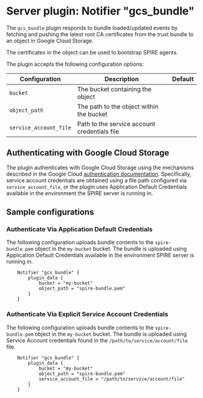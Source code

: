 # Server plugin: Notifier "gcs_bundle"

The `gcs_bundle` plugin responds to bundle loaded/updated events by fetching and
pushing the latest root CA certificates from the trust bundle to an object in
Google Cloud Storage.

The certificates in the object can be used to bootstrap SPIRE agents.

The plugin accepts the following configuration options:

| Configuration          | Description                                  | Default         |
| ---------------------- | -------------------------------------------- | --------------- |
| `bucket`               | The bucket containing the object             |                 |
| `object_path`          | The path to the object within the bucket     |                 |
| `service_account_file` | Path to the service account credentials file |                 |

## Authenticating with Google Cloud Storage

The plugin authenticates with Google Cloud Storage using the mechanisms
described in the Google Cloud [authentication documentation](https://cloud.google.com/docs/authentication/production).
Specifically, service account credentials are obtained using a file path
configured via `service_account_file`, or the plugin uses Application Default
Credentials available in the environment the SPIRE server is running in.

## Sample configurations

### Authenticate Via Application Default Credentials

The following configuration uploads bundle contents to the `spire-bundle.pem`
object in the `my-bucket` bucket. The bundle is uploaded using Application
Default Credentials available in the environment SPIRE server is running in.

```
    Notifier "gcs_bundle" {
        plugin_data {
            bucket = "my-bucket"
            object_path = "spire-bundle.pem"
        }
    }
```

### Authenticate Via Explicit Service Account Credentials

The following configuration uploads bundle contents to the `spire-bundle.pem`
object in the `my-bucket` bucket. The bundle is uploaded using Service Account
credentials found in the `/path/to/service/account/file` file.

```
    Notifier "gcs_bundle" {
        plugin_data {
            bucket = "my-bucket"
            object_path = "spire-bundle.pem"
            service_account_file = "/path/to/service/account/file"
        }
    }
```
